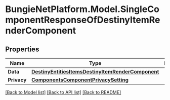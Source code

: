 # BungieNetPlatform.Model.SingleComponentResponseOfDestinyItemRenderComponent
## Properties

Name | Type | Description | Notes
------------ | ------------- | ------------- | -------------
**Data** | [**DestinyEntitiesItemsDestinyItemRenderComponent**](DestinyEntitiesItemsDestinyItemRenderComponent.md) |  | [optional] 
**Privacy** | [**ComponentsComponentPrivacySetting**](ComponentsComponentPrivacySetting.md) |  | [optional] 

[[Back to Model list]](../README.md#documentation-for-models) [[Back to API list]](../README.md#documentation-for-api-endpoints) [[Back to README]](../README.md)

